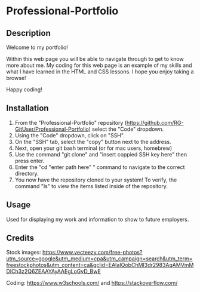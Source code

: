 # Professional-Portfolio

## Description

Welcome to my portfolio! 

Within this web page you will be able to navigate through to get to know more about me. My coding for this web page is an example of my skills and what I have learned in the HTML and CSS lessons. I hope you enjoy taking a browse! 

Happy coding! 


## Installation
1. From the "Professional-Portfolio" repository (https://github.com/RG-GitUser/Professional-Portfolio) select the "Code" dropdown.
2. Using the "Code" dropdown, click on "SSH".
3. On the "SSH" tab, select the "copy" button next to  the address.
4. Next, open your git bash terminal (or for mac users, homebrew)
5. Use the command "git clone" and "insert coppied SSH key here" then press enter. 
6. Enter the "cd "enter path here" " command to navigate to the correct directory. 
7. You now have the repository cloned to your system! To verify, the command "ls" to view the items listed inside of the repository. 

## Usage

Used for displaying my work and information to show to future employers. 

## Credits 

Stock images: https://www.vecteezy.com/free-photos?utm_source=google&utm_medium=cpa&utm_campaign=search&utm_term=freestockphotos&utm_content=ca&gclid=EAIaIQobChMI3dr2983AgAMVmMDICh3z2Q6ZEAAYAyAAEgLoGvD_BwE

Coding: https://www.w3schools.com/ and https://stackoverflow.com/ 